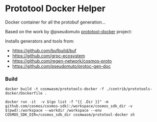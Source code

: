 # Prototool Docker Helper

Docker container for all the protobuf generation...

Based on the work by @pseudomuto
[prototool-docker](https://github.com/charithe/prototool-docker) project:

Installs generators and tools from:

- https://github.com/bufbuild/buf
- https://github.com/grpc-ecosystem
- https://github.com/regen-network/cosmos-proto
- https://github.com/pseudomuto/protoc-gen-doc

### Build

```shell script
docker build -t cosmwasm/prototools-docker -f ./contrib/prototools-docker/Dockerfile .
```

```shell script
docker run -it  -v $(go list -f "{{ .Dir }}" -m github.com/cosmos/cosmos-sdk):/workspace/cosmos_sdk_dir -v $(pwd):/workspace --workdir /workspace --env COSMOS_SDK_DIR=/cosmos_sdk_dir cosmwasm/prototool-docker sh
```
